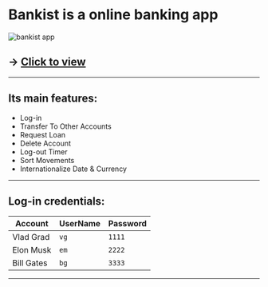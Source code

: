 # Bankist is a online banking app 

![bankist app](https://user-images.githubusercontent.com/99020542/189517183-a19ace79-e977-4679-a0ef-7782119e5573.gif)

## -> [Click to view](https://distorrrtion.github.io/Bankist/)
___

## Its main features:
- Log-in
- Transfer To Other Accounts
- Request Loan
- Delete Account
- Log-out Timer
- Sort Movements
- Internationalize Date & Currency
___

## Log-in credentials:

| Account     | UserName | Password |
| ------------| -------- | -------- |
| Vlad Grad   | `vg`     | `1111`   |
| Elon Musk   | `em`     | `2222`   |
| Bill Gates  | `bg`     | `3333`   |
___

